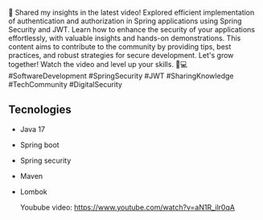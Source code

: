 
🚀 Shared my insights in the latest video! Explored efficient implementation of authentication 
and authorization in Spring applications using Spring Security and JWT. Learn how to enhance the
security of your applications effortlessly, with valuable insights and hands-on demonstrations.
This content aims to contribute to the community by providing tips, best practices, and robust strategies for secure development.
Let's grow together! Watch the video and level up your skills.
🤝💻 #SoftwareDevelopment #SpringSecurity #JWT #SharingKnowledge #TechCommunity #DigitalSecurity

## Tecnologies
- Java 17
- Spring boot
- Spring security
- Maven
- Lombok

  Youbube video: https://www.youtube.com/watch?v=aN1R_ilr0qA
